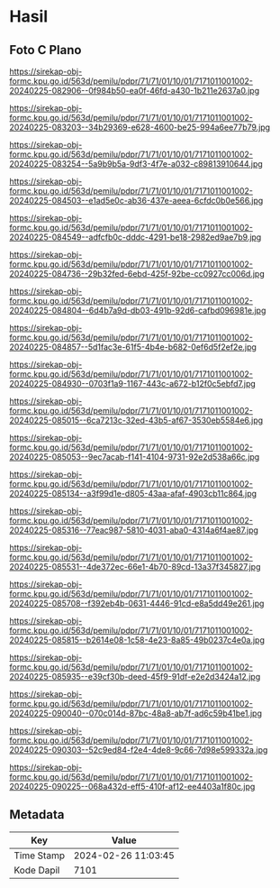 # Hasil

## Foto C Plano

https://sirekap-obj-formc.kpu.go.id/563d/pemilu/pdpr/71/71/01/10/01/7171011001002-20240225-082906--0f984b50-ea0f-46fd-a430-1b211e2637a0.jpg

https://sirekap-obj-formc.kpu.go.id/563d/pemilu/pdpr/71/71/01/10/01/7171011001002-20240225-083203--34b29369-e628-4600-be25-994a6ee77b79.jpg

https://sirekap-obj-formc.kpu.go.id/563d/pemilu/pdpr/71/71/01/10/01/7171011001002-20240225-083254--5a9b9b5a-9df3-4f7e-a032-c89813910644.jpg

https://sirekap-obj-formc.kpu.go.id/563d/pemilu/pdpr/71/71/01/10/01/7171011001002-20240225-084503--e1ad5e0c-ab36-437e-aeea-6cfdc0b0e566.jpg

https://sirekap-obj-formc.kpu.go.id/563d/pemilu/pdpr/71/71/01/10/01/7171011001002-20240225-084549--adfcfb0c-dddc-4291-be18-2982ed9ae7b9.jpg

https://sirekap-obj-formc.kpu.go.id/563d/pemilu/pdpr/71/71/01/10/01/7171011001002-20240225-084736--29b32fed-6ebd-425f-92be-cc0927cc006d.jpg

https://sirekap-obj-formc.kpu.go.id/563d/pemilu/pdpr/71/71/01/10/01/7171011001002-20240225-084804--6d4b7a9d-db03-491b-92d6-cafbd096981e.jpg

https://sirekap-obj-formc.kpu.go.id/563d/pemilu/pdpr/71/71/01/10/01/7171011001002-20240225-084857--5d1fac3e-61f5-4b4e-b682-0ef6d5f2ef2e.jpg

https://sirekap-obj-formc.kpu.go.id/563d/pemilu/pdpr/71/71/01/10/01/7171011001002-20240225-084930--0703f1a9-1167-443c-a672-b12f0c5ebfd7.jpg

https://sirekap-obj-formc.kpu.go.id/563d/pemilu/pdpr/71/71/01/10/01/7171011001002-20240225-085015--6ca7213c-32ed-43b5-af67-3530eb5584e6.jpg

https://sirekap-obj-formc.kpu.go.id/563d/pemilu/pdpr/71/71/01/10/01/7171011001002-20240225-085053--9ec7acab-f141-4104-9731-92e2d538a66c.jpg

https://sirekap-obj-formc.kpu.go.id/563d/pemilu/pdpr/71/71/01/10/01/7171011001002-20240225-085134--a3f99d1e-d805-43aa-afaf-4903cb11c864.jpg

https://sirekap-obj-formc.kpu.go.id/563d/pemilu/pdpr/71/71/01/10/01/7171011001002-20240225-085316--77eac987-5810-4031-aba0-4314a6f4ae87.jpg

https://sirekap-obj-formc.kpu.go.id/563d/pemilu/pdpr/71/71/01/10/01/7171011001002-20240225-085531--4de372ec-66e1-4b70-89cd-13a37f345827.jpg

https://sirekap-obj-formc.kpu.go.id/563d/pemilu/pdpr/71/71/01/10/01/7171011001002-20240225-085708--f392eb4b-0631-4446-91cd-e8a5dd49e261.jpg

https://sirekap-obj-formc.kpu.go.id/563d/pemilu/pdpr/71/71/01/10/01/7171011001002-20240225-085815--b2614e08-1c58-4e23-8a85-49b0237c4e0a.jpg

https://sirekap-obj-formc.kpu.go.id/563d/pemilu/pdpr/71/71/01/10/01/7171011001002-20240225-085935--e39cf30b-deed-45f9-91df-e2e2d3424a12.jpg

https://sirekap-obj-formc.kpu.go.id/563d/pemilu/pdpr/71/71/01/10/01/7171011001002-20240225-090040--070c014d-87bc-48a8-ab7f-ad6c59b41be1.jpg

https://sirekap-obj-formc.kpu.go.id/563d/pemilu/pdpr/71/71/01/10/01/7171011001002-20240225-090303--52c9ed84-f2e4-4de8-9c66-7d98e599332a.jpg

https://sirekap-obj-formc.kpu.go.id/563d/pemilu/pdpr/71/71/01/10/01/7171011001002-20240225-090225--068a432d-eff5-410f-af12-ee4403a1f80c.jpg


## Metadata

| Key        | Value               |
| ---------- | ------------------- |
| Time Stamp | 2024-02-26 11:03:45 |
| Kode Dapil | 7101                |



